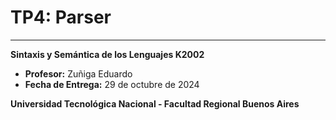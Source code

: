 # TP4: Parser

---

**Sintaxis y Semántica de los Lenguajes K2002**
- **Profesor:** Zuñiga Eduardo
- **Fecha de Entrega:** 29 de octubre de 2024

**Universidad Tecnológica Nacional - Facultad Regional Buenos Aires**
